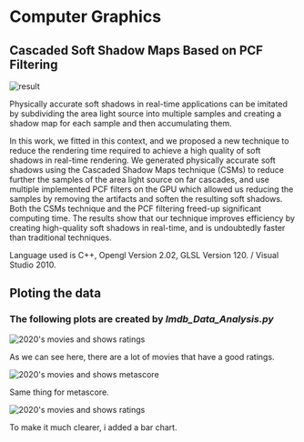 # Computer Graphics
## Cascaded Soft Shadow Maps Based on PCF Filtering

![result](Images/3_16.png) 

Physically accurate soft shadows in real-time applications can be imitated by subdividing the area light source into multiple samples and creating a shadow map for each sample and then accumulating them. 

In this work, we fitted in this context, and we proposed a new technique to reduce the rendering time required to achieve a high quality of soft shadows in real-time rendering. We generated physically accurate soft shadows using the Cascaded Shadow Maps technique (CSMs) to reduce further the samples of the area light source on far cascades, and use multiple implemented PCF filters on the GPU which allowed us reducing the samples by removing the artifacts and soften the resulting soft shadows. Both the CSMs technique and the PCF filtering freed-up significant computing time. The results show that our technique improves efficiency by creating high-quality soft shadows in real-time, and is undoubtedly faster than traditional techniques.

Language used is C++, Opengl Version 2.02, GLSL Version 120. / Visual Studio 2010.

<h2> Ploting the data
  
### The following plots are created by *Imdb_Data_Analysis.py*
  
![2020's movies and shows ratings](Images/2020sMoviesAndShowsRatings.png)  
 
  As we can see here, there are a lot of movies that have a good ratings.
 
![2020's movies and shows metascore](Images/2020sMoviesAndShowsMetascore.png) 
 
  Same thing for metascore.
 
  ![2020's movies and shows ratings](Images/2020sMoviesAndShowsRatingsBar.png) 
  
  To make it much clearer, i added a bar chart.
  
  

